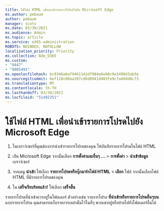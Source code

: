 ```yaml
---
title: ใช้ไฟล์ HTML เพื่อนําเข้ารายการโปรดไปยัง Microsoft Edge
ms.author: pebaum
author: pebaum
manager: scotv
ms.date: 03/30/2021
ms.audience: Admin
ms.topic: article
ms.service: o365-administration
ROBOTS: NOINDEX, NOFOLLOW
localization_priority: Priority
ms.collection: Adm_O365
ms.custom:
- "9447"
- "9005491"
ms.openlocfilehash: bc0346a8af9461142df984e6e80c9a3490d3ab5e
ms.sourcegitcommit: bef118c00aa397cd6d8941d403fe9cfa49dd8c73
ms.translationtype: MT
ms.contentlocale: th-TH
ms.lasthandoff: 03/30/2021
ms.locfileid: "51492251"
---
```

# <a name="use-an-html-file-to-import-favorites-to-microsoft-edge"></a>ใช้ไฟล์ HTML เพื่อนําเข้ารายการโปรดไปยัง Microsoft Edge

1. ในเบราว์เซอร์ที่คุณต้องการนําเข้ารายการโปรดของคุณ ให้บันทึกรายการโปรดในไฟล์ HTML

1. เปิด Microsoft Edge จากนั้นเลือก **การตั้งค่าและอื่นๆ ...**  >  **การตั้งค่า**  >  **นําเข้าข้อมูล** เบราว์เซอร์

1. จากเมนู **นําเข้า** ให้เลือก **รายการโปรดหรือบุ๊กมาร์กไฟล์ HTML**  >  **เลือก** ไฟล์ จากนั้นเลือกไฟล์ HTML ที่มีรายการโปรดของคุณ

1. ใน **เสร็จเรียบร้อยแล้ว!** ให้เลือก **เสร็จสิ้น**

รายการโปรดที่นําเข้าควรอยู่ในโฟลเดอร์ ตัวอย่างเช่น รายการโปรด **ที่นําเข้า****หรือรายการโปรดอื่นๆ****บน** แถบรายการโปรด คุณสามารถเก็บรายการเหล่านั้นไว้ในที่ๆ พวกเขาอยู่หรือย้ายไปยังโฟลเดอร์อื่นได้